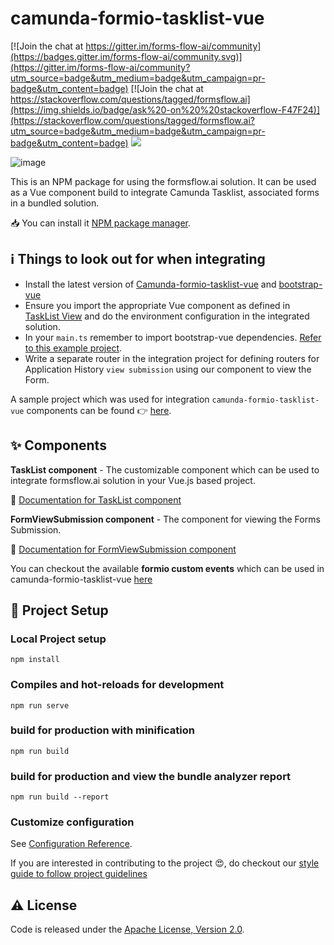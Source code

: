 # camunda-formio-tasklist-vue


[![Join the chat at https://gitter.im/forms-flow-ai/community](https://badges.gitter.im/forms-flow-ai/community.svg)](https://gitter.im/forms-flow-ai/community?utm_source=badge&utm_medium=badge&utm_campaign=pr-badge&utm_content=badge) 
[![Join the chat at https://stackoverflow.com/questions/tagged/formsflow.ai](https://img.shields.io/badge/ask%20-on%20%20stackoverflow-F47F24)](https://stackoverflow.com/questions/tagged/formsflow.ai?utm_source=badge&utm_medium=badge&utm_campaign=pr-badge&utm_content=badge)
<img src="https://img.shields.io/badge/LICENSE-Apache%202-green"/>

![image](https://user-images.githubusercontent.com/70306694/124284590-c3078b80-db6a-11eb-81c7-921cfbe46495.png)

This is an NPM package for using the formsflow.ai solution. It can be used
as a  Vue component build to integrate Camunda Tasklist, associated
forms in a bundled solution.  

:inbox_tray: You can install it [NPM package manager](https://www.npmjs.com/package/camunda-formio-tasklist-vue).


## :information_source: Things to look out for when integrating 

- Install the latest version of [Camunda-formio-tasklist-vue](https://www.npmjs.com/package/camunda-formio-tasklist-vue) and [bootstrap-vue](https://bootstrap-vue.org/)
- Ensure you import the appropriate Vue component as defined in [TaskList View](https://github.com/AOT-Technologies/forms-flow-ai-extensions/blob/master/camunda-formio-tasklist-vue/src/views/TaskList.vue) and do the environment configuration in the integrated solution.
- In your `main.ts` remember to import bootstrap-vue dependencies.
[Refer to this example project](https://github.com/AOT-Technologies/service-flow-vue/blob/main/src/main.ts).
- Write a separate router in the integration project for defining routers for
Application History `view submission` using our component to view
the Form.

A sample project which was used for integration `camunda-formio-tasklist-vue`
components can be found :point_right: [here](https://github.com/AOT-Technologies/service-flow-vue/).

## :sparkles: Components 

**TaskList component** -  The customizable component which can be
used to integrate formsflow.ai solution in your Vue.js based project.

:beginner: [Documentation for TaskList component](https://github.com/AOT-Technologies/forms-flow-ai-extensions/blob/master/camunda-formio-tasklist-vue/docs/components/TaskList.md)

**FormViewSubmission component** - The component for viewing the Forms Submission.

:beginner: [Documentation for FormViewSubmission component](https://github.com/AOT-Technologies/forms-flow-ai-extensions/blob/master/camunda-formio-tasklist-vue/docs/components/FormViewSubmission.md)

You can checkout the available **formio custom events** which can be used in camunda-formio-tasklist-vue [here](./docs/WebCustomEvents.md)

## :oncoming_taxi: Project Setup 

### Local Project setup
```
npm install
```

### Compiles and hot-reloads for development
```
npm run serve
```

### build for production with minification
```
npm run build
```

### build for production and view the bundle analyzer report
```
npm run build --report
```

### Customize configuration
See [Configuration Reference](https://cli.vuejs.org/config/).

If you are interested in contributing to the project :heart_eyes:, do checkout our [style guide to follow project guidelines](./docs/StyleGuide.md)


## :warning: License 

Code is released under the [Apache License, Version 2.0](./LICENSE). 
